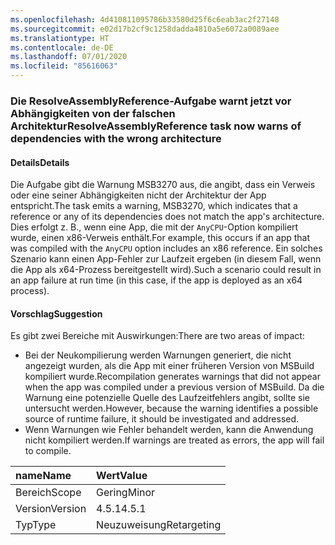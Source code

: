 ```yaml
---
ms.openlocfilehash: 4d410811095786b33580d25f6c6eab3ac2f27148
ms.sourcegitcommit: e02d17b2cf9c1258dadda4810a5e6072a0089aee
ms.translationtype: HT
ms.contentlocale: de-DE
ms.lasthandoff: 07/01/2020
ms.locfileid: "85616063"
---
```

### <a name="resolveassemblyreference-task-now-warns-of-dependencies-with-the-wrong-architecture"></a><span data-ttu-id="37759-101">Die ResolveAssemblyReference-Aufgabe warnt jetzt vor Abhängigkeiten von der falschen Architektur</span><span class="sxs-lookup"><span data-stu-id="37759-101">ResolveAssemblyReference task now warns of dependencies with the wrong architecture</span></span>

#### <a name="details"></a><span data-ttu-id="37759-102">Details</span><span class="sxs-lookup"><span data-stu-id="37759-102">Details</span></span>

<span data-ttu-id="37759-103">Die Aufgabe gibt die Warnung MSB3270 aus, die angibt, dass ein Verweis oder eine seiner Abhängigkeiten nicht der Architektur der App entspricht.</span><span class="sxs-lookup"><span data-stu-id="37759-103">The task emits a warning, MSB3270, which indicates that a reference or any of its dependencies does not match the app's architecture.</span></span> <span data-ttu-id="37759-104">Dies erfolgt z. B., wenn eine App, die mit der `AnyCPU`-Option kompiliert wurde, einen x86-Verweis enthält.</span><span class="sxs-lookup"><span data-stu-id="37759-104">For example, this occurs if an app that was compiled with the `AnyCPU` option includes an x86 reference.</span></span> <span data-ttu-id="37759-105">Ein solches Szenario kann einen App-Fehler zur Laufzeit ergeben (in diesem Fall, wenn die App als x64-Prozess bereitgestellt wird).</span><span class="sxs-lookup"><span data-stu-id="37759-105">Such a scenario could result in an app failure at run time (in this case, if the app is deployed as an x64 process).</span></span>

#### <a name="suggestion"></a><span data-ttu-id="37759-106">Vorschlag</span><span class="sxs-lookup"><span data-stu-id="37759-106">Suggestion</span></span>

<span data-ttu-id="37759-107">Es gibt zwei Bereiche mit Auswirkungen:</span><span class="sxs-lookup"><span data-stu-id="37759-107">There are two areas of impact:</span></span>

- <span data-ttu-id="37759-108">Bei der Neukompilierung werden Warnungen generiert, die nicht angezeigt wurden, als die App mit einer früheren Version von MSBuild kompiliert wurde.</span><span class="sxs-lookup"><span data-stu-id="37759-108">Recompilation generates warnings that did not appear when the app was compiled under a previous version of MSBuild.</span></span> <span data-ttu-id="37759-109">Da die Warnung eine potenzielle Quelle des Laufzeitfehlers angibt, sollte sie untersucht werden.</span><span class="sxs-lookup"><span data-stu-id="37759-109">However, because the warning identifies a possible source of runtime failure, it should be investigated and addressed.</span></span>
- <span data-ttu-id="37759-110">Wenn Warnungen wie Fehler behandelt werden, kann die Anwendung nicht kompiliert werden.</span><span class="sxs-lookup"><span data-stu-id="37759-110">If warnings are treated as errors, the app will fail to compile.</span></span>

| <span data-ttu-id="37759-111">name</span><span class="sxs-lookup"><span data-stu-id="37759-111">Name</span></span>    | <span data-ttu-id="37759-112">Wert</span><span class="sxs-lookup"><span data-stu-id="37759-112">Value</span></span>       |
|:--------|:------------|
| <span data-ttu-id="37759-113">Bereich</span><span class="sxs-lookup"><span data-stu-id="37759-113">Scope</span></span>   | <span data-ttu-id="37759-114">Gering</span><span class="sxs-lookup"><span data-stu-id="37759-114">Minor</span></span>       |
| <span data-ttu-id="37759-115">Version</span><span class="sxs-lookup"><span data-stu-id="37759-115">Version</span></span> | <span data-ttu-id="37759-116">4.5.1</span><span class="sxs-lookup"><span data-stu-id="37759-116">4.5.1</span></span>       |
| <span data-ttu-id="37759-117">Typ</span><span class="sxs-lookup"><span data-stu-id="37759-117">Type</span></span>    | <span data-ttu-id="37759-118">Neuzuweisung</span><span class="sxs-lookup"><span data-stu-id="37759-118">Retargeting</span></span> |
